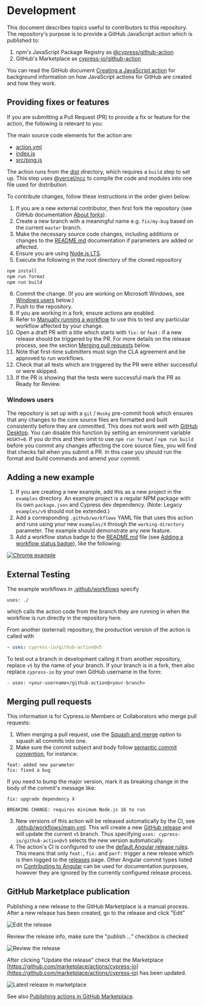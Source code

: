 # Development

This document describes topics useful to contributors to this repository. The repository's purpose is to provide a GitHub JavaScript action which is published to:

1. npm's JavaScript Package Registry as [@cypress/github-action](https://www.npmjs.com/package/@cypress/github-action)
2. GitHub's Marketplace as [cypress-io/github-action](https://github.com/marketplace/actions/cypress-io#cypress-iogithub-action--)

You can read the GitHub document [Creating a JavaScript action](https://docs.github.com/en/actions/creating-actions/creating-a-javascript-action) for background information on how JavaScript actions for GitHub are created and how they work.

## Providing fixes or features

If you are submitting a Pull Request (PR) to provide a fix or feature for the action, the following is relevant to you:

The main source code elements for the action are:
- [action.yml](action.yml)
- [index.js](index.js)
- [src/ping.js](src/ping.js)

The action runs from the [dist](dist) directory, which requires a `build` step to set up. This step uses [@vercel/ncc](https://github.com/vercel/ncc) to compile the code and modules into one file used for distribution.

To contribute changes, follow these instructions in the order given below:

1. If you are a new external contributor, then first fork the repository (see GitHub documentation [About forks](https://docs.github.com/en/pull-requests/collaborating-with-pull-requests/working-with-forks/about-forks)).
1. Create a new branch with a meaningful name e.g. `fix/my-bug` based on the current `master` branch.
1. Make the necessary source code changes, including additions or changes to the [README.md](./README.md) documentation if parameters are added or affected.
1. Ensure you are using [Node.js LTS](https://nodejs.org/en).
1. Execute the following in the root directory of the cloned repository

```bash
npm install
npm run format
npm run build
```

6. Commit the change. (If you are working on Microsoft Windows, see [Windows users](#windows-users) below.)
1. Push to the repository.
1. If you are working in a fork, ensure actions are enabled.
1. Refer to [Manually running a workflow](https://docs.github.com/en/actions/managing-workflow-runs/manually-running-a-workflow) to use this to test any particular workflow affected by your change.
1. Open a draft PR with a title which starts with `fix:` or `feat:` if a new release should be triggered by the PR. For more details on the release process, see the section [Merging pull requests](#merging-pull-requests) below.
1. Note that first-time submitters must sign the CLA agreement and be approved to run workflows.
1. Check that all tests which are triggered by the PR were either successful or were skipped.
1. If the PR is showing that the tests were successful mark the PR as Ready for Review.

### Windows users

The repository is set up with a `git` / `Husky` pre-commit hook which ensures that any changes to the core source files are formatted and built consistently before they are committed. This does not work well with [GitHub Desktop](https://docs.github.com/en/desktop). You can disable this function by setting an environment variable `HUSKY=0`. If you do this and then omit to use `npm run format` / `npm run build` before you commit any changes affecting the core source files, you will find that checks fail when you submit a PR. In this case you should run the format and build commands and amend your commit.

## Adding a new example

1. If you are creating a new example, add this as a new project in the `examples` directory. An example project is a regular NPM package with its own `package.json` and Cypress dev dependency. (Note: Legacy `examples/v9` should not be extended.)
2. Add a corresponding `.github/workflows` YAML file that uses this action and runs using your new `examples/X` through the `working-directory` parameter. The example should demonstrate any new feature.
3. Add a workflow status badge to the [README.md](README.md) file (see [Adding a workflow status badge](https://docs.github.com/en/actions/monitoring-and-troubleshooting-workflows/adding-a-workflow-status-badge)), like the following:

[![Chrome example](https://github.com/cypress-io/github-action/workflows/example-chrome/badge.svg?branch=master)](.github/workflows/example-chrome.yml)

## External Testing

The example workflows in [.github/workflows](./.github/workflows) specify

`uses: ./`

which calls the action code from the branch they are running in when the workflow is run directly in the repository here.

From another (external) repository, the production version of the action is called with

```yaml
- uses: cypress-io/github-action@v5
```

To test out a branch in development calling it from another repository, replace `v5` by the name of your branch. If your branch is in a fork, then also replace `cypress-io` by your own GitHub username in the form:

`- uses: <your-username>/github-action@<your-branch>`

## Merging pull requests

This information is for Cypress.io Members or Collaborators who merge pull requests:

1. When merging a pull request, use the [Squash and merge](https://docs.github.com/en/repositories/configuring-branches-and-merges-in-your-repository/configuring-pull-request-merges/about-merge-methods-on-github#squashing-your-merge-commits) option to squash all commits into one.
1. Make sure the commit subject and body follow [semantic commit convention](https://semantic-release.gitbook.io/semantic-release/#commit-message-format), for instance:

```text
feat: added new parameter
fix: fixed a bug
```

If you need to bump the major version, mark it as breaking change in the body of the commit's message like:

```text
fix: upgrade dependency X

BREAKING CHANGE: requires minimum Node.js 16 to run
```

3. New versions of this action will be released automatically by the CI, see [.github/workflows/main.yml](.github/workflows/main.yml). This will create a new [GitHub release](https://github.com/cypress-io/github-action/releases) and will update the current `v5` branch. Thus specifying `uses: cypress-io/github-action@v5` selects the new version automatically.
4. The action's CI is configured to use the [default Angular release rules](https://github.com/semantic-release/commit-analyzer/blob/master/lib/default-release-rules.js). This means that only `feat:`, `fix:` and `perf:` trigger a new release which is then logged to the [releases](https://github.com/cypress-io/github-action/releases) page. Other Angular commit types listed on [Contributing to Angular](https://github.com/angular/angular/blob/main/CONTRIBUTING.md#-commit-message-format) can be used for documentation purposes, however they are ignored by the currently configured release process.

## GitHub Marketplace publication

Publishing a new release to the GitHub Marketplace is a manual process. After a new release has been created, go to the release and click "Edit"

![Edit the release](images/edit-release.png)

Review the release info, make sure the "publish ..." checkbox is checked

![Review the release](images/review-release.png)

After clicking "Update the release" check that the Marketplace [https://github.com/marketplace/actions/cypress-io](https://github.com/marketplace/actions/cypress-io) has been updated.

![Latest release in marketplace](images/latest-release.png)

See also [Publishing actions in GitHub Marketplace](https://docs.github.com/en/actions/creating-actions/publishing-actions-in-github-marketplace).
